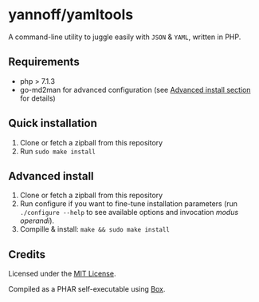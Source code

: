 # yannoff/yamltools

A command-line utility to juggle easily with `JSON` & `YAML`, written in PHP.

## Requirements

- php > 7.1.3
- go-md2man for advanced configuration (see [Advanced install section](#advanced-install) for details)


## Quick installation

1. Clone or fetch a zipball from this repository
2. Run `sudo make install`

## Advanced install 

1. Clone or fetch a zipball from this repository
2. Run configure if you want to fine-tune installation parameters (run `./configure --help` to see available options and invocation _modus operandi_).
3. Compille & install: `make && sudo make install`

## Credits

Licensed under the [MIT License](LICENSE).

Compiled as a PHAR self-executable using [Box](https://github.com/box-project/box2).
